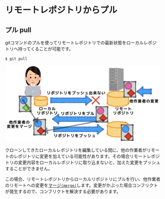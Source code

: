 # リモートレポジトリからプル

## プル pull
gitコマンドのプルを使ってリモートレポジトリでの最新状態をローカルレポジトリへ持ってくることが可能です。

```
$ git pull
```

![pull](img/git-pull.png)

クローンしてきたローカルレポジトリを編集している間に、他の作業者がリモートのレポジトリに変更を加えている可能性があります。その場合リモートレポジトリの変更内容をローカルレポジトリに取り込まないと、加えた変更をプッシュすることができません。

この場合、リモートレポジトリからローカルリポジトリにプルを行い、他作業者のリモートへの変更を[マージ`(merge)`](git-pull-merge.md)します。変更がかぶった場合コンフリクトが発生するので、コンフリクトを解決する必要があります。
